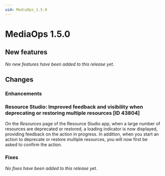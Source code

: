```yaml
---
uid: MediaOps_1.5.0
---
```


# MediaOps 1.5.0

## New features

*No new features have been added to this release yet.*

## Changes

### Enhancements

### Resource Studio: Improved feedback and visibility when deprecating or restoring multiple resources [ID 43804]

On the *Resources* page of the Resource Studio app, when a large number of resources are deprecated or restored, a loading indicator is now displayed, providing feedback on the action in progress. In addition, when you start an action to deprecate or restore multiple resources, you will now first be asked to confirm the action.

### Fixes

*No fixes have been added to this release yet.*
